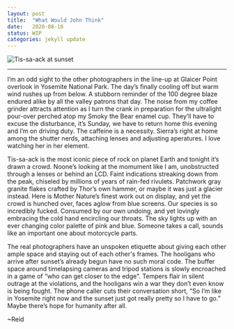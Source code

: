 ```yaml
---
layout: post
title:  "What Would John Think"
date:   2020-08-16
status: WIP
categories: jekyll update
--- 
```


![Tis-sa-ack at sunset][Tis-sa-ack]

---

I’m an odd sight to the other photographers in the line-up at Glaicer Point overlook in Yosemite National Park. The day’s finally cooling off but warm wind rushes up from below. A stubborn reminder of the 100 degree blaze endured alike by all the valley patrons that day.  The noise from my coffee grinder attracts attention as I turn the crank in preparation for the ultralight pour-over perched atop my Smoky the Bear enamel cup. They’ll have to excuse the disturbance, it’s Sunday, we have to return home this evening and I’m on driving duty.  The caffeine is a necessity.  Sierra’s right at home among the shutter nerds, attaching lenses and adjusting aperatures. I love watching her in her element.

Tis-sa-ack is the most iconic piece of rock on planet Earth and tonight it’s drawn a crowd. Noone’s looking at the momument like I am, unobstructed through a lenses or behind an LCD.  Faint indications streaking down from the peak, chiseled by millions of years of rain-fed rivulets.  Patchwork gray granite flakes crafted by Thor’s own hammer, or maybe it was just a glacier instead. Here is Mother Nature’s finest work out on display, and yet the crowd is hunched over, faces aglow from blue screens.  Our species is so incredibly fucked.  Consumed by our own undoing, and yet lovingly embracing the cold hand encircling our throats. The sky lights up with an ever changing color palette of pink and blue.  Someone takes a call, sounds like an important one about motorcycle parts.

The real photographers have an unspoken etiquette about giving each other ample space and staying out of each other's frames.  The hooligans who arrive after sunset’s already begun have no such moral code. The buffer space around timelapsing cameras and tripod stations is slowly encroached in a game of “who can get closer to the edge".  Tempers flair in silent outrage at the violations, and the hooligans win a war they don’t even know is being fought.  The phone caller cuts their conversation short, “So I’m like in Yosemite right now and the sunset just got really pretty so I have to go.” Maybe there’s hope for humanity after all.

~Reid

[Tis-sa-ack]: https://lh3.googleusercontent.com/xu7tPdRgKmwNmOn_EbDZgGYTwHmqNtbXVmsJtsXFSQu68GlBxTuJOnaYDGSKm7qHt7lK4uGo6vhiHxSNSVZiD7nHOujzCNbItvtwl6_AO4__QVxWvnEIPQOXBi-HH4pVKxCnupCEQQ=w2400 "Tis sa ack"
<!--stackedit_data:
eyJoaXN0b3J5IjpbMTY0OTk5MzkxNywtNDcxODQ1NjE1LDExNT
g2OTU4ODldfQ==
-->